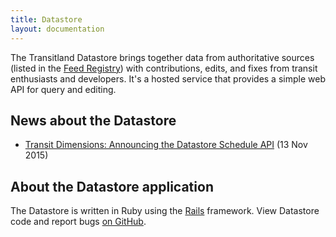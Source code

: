 ```yaml
---
title: Datastore
layout: documentation
---
```


The Transitland Datastore brings together data from authoritative sources (listed in the [Feed Registry](/documentation/feed-registry/)) with contributions, edits, and fixes from transit enthusiasts and developers. It's a hosted service that provides a simple web API for query and editing.

## News about the Datastore

<ul class="all-links">
  <li><a href="/news/2015/11/13/schedule-api.html">Transit Dimensions: Announcing the Datastore Schedule API</a> (13 Nov 2015)</li>
</ul>

## About the Datastore application

The Datastore is written in Ruby using the [Rails](http://www.rubyonrails.org) framework. View Datastore code and report bugs [on GitHub](http://github.com/transitland/transitland-datastore).
